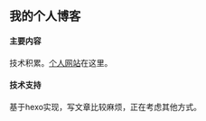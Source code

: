 ## 我的个人博客

####  主要内容

技术积累。[个人网站](https://blog.nofile.cc)在这里。

#### 技术支持

基于hexo实现，写文章比较麻烦，正在考虑其他方式。
